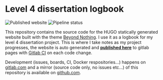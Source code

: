 # Level 4 dissertation logbook

![Published website](https://img.shields.io/website?url=https%3A%2F%2Fdissertation.guillaume.desusanne.com)
![Pipeline status](https://gitlab.com/visualising-sensitivity-classification-features/logbook/badges/master/pipeline.svg)

This repository contains the source code for the HUGO statically generated website built with the theme [Beyond Nothing](https://themes.gohugo.io/beyondnothing/). I use it as a logbook for my level 4 dissertation project. This is where I take notes as my project progresses, the website is auto generated and **[published here](https://dissertation.guillaume.desusanne.com)** to gitlab pages with [Gitlab CI](https://gitlab.com/visualising-sensitivity-classification-features/logbook/pipelines) on each code change.

Development (issues, boards, CI, Docker respositories...) happens on [gitlab.com](https://gitlab.com/visualising-sensitivity-classification-features/logbook) and a mirror (source code only, no issues etc...) of this repository is available on [github.com](https://github.com/guillaumedsde/dissertation-logbook).
